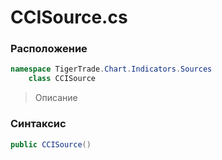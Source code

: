 
# CCISource.cs
### Расположение
```csharp
namespace TigerTrade.Chart.Indicators.Sources  
    class CCISource
```

> Описание

### Синтаксис
```csharp
public CCISource()
```
